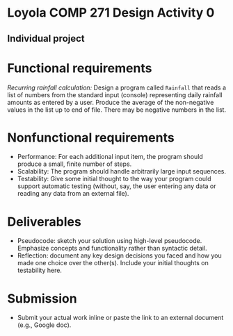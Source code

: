 # Loyola COMP 271 Design Activity 0

## Individual project

# Functional requirements

*Recurring rainfall calculation:* Design a program called `Rainfall` that reads a list of numbers from the standard input (console) representing daily rainfall amounts as entered by a user. Produce the average of the non-negative values in the list up to end of file. There may be negative numbers in the list.

# Nonfunctional requirements

- Performance: For each additional input item, the program should produce a small, finite number of steps.
- Scalability: The program should handle arbitrarily large input sequences.
- Testability: Give some initial thought to the way your program could support automatic testing (without, say, the user entering any data or reading any data from an external file).

# Deliverables

- Pseudocode: sketch your solution using high-level pseudocode. Emphasize concepts and functionality rather than syntactic detail.
- Reflection: document any key design decisions you faced and how you made one choice over the other(s). Include your initial thoughts on testability here.

# Submission

- Submit your actual work inline or paste the link to an external document (e.g., Google doc).